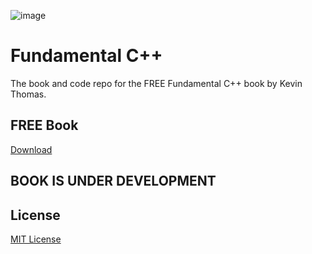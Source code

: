 ![image](https://raw.githubusercontent.com/mytechnotalent/Fundamental-CPP/main/Fundamental%20C%2B%2B.png)

# Fundamental C++
The book and code repo for the FREE Fundamental C++ book by Kevin Thomas.

## FREE Book
[Download](https://github.com/mytechnotalent/Fundamental-CPP/blob/main/Fundamental%20C%2B%2B.pdf)

## BOOK IS UNDER DEVELOPMENT

## License
[MIT License](https://github.com/mytechnotalent/Fundamental-CPP/blob/main/LICENSE)
